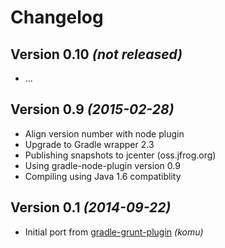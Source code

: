 Changelog
=========

Version 0.10 *(not released)*
-----------------------------

* ...

Version 0.9 *(2015-02-28)*
--------------------------

* Align version number with node plugin
* Upgrade to Gradle wrapper 2.3
* Publishing snapshots to jcenter (oss.jfrog.org)
* Using gradle-node-plugin version 0.9
* Compiling using Java 1.6 compatiblity

Version 0.1 *(2014-09-22)*
--------------------------

* Initial port from [gradle-grunt-plugin](https://github.com/srs/gradle-grunt-plugin) _(komu)_
